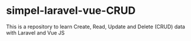 # simpel-laravel-vue-CRUD
This is a repository to learn Create, Read, Update and Delete (CRUD) data with Laravel and Vue JS
